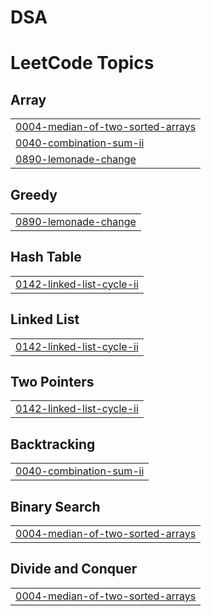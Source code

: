 # DSA
<!---LeetCode Topics Start-->
# LeetCode Topics
## Array
|  |
| ------- |
| [0004-median-of-two-sorted-arrays](https://github.com/DeekshithGL/DSA/tree/master/0004-median-of-two-sorted-arrays) |
| [0040-combination-sum-ii](https://github.com/DeekshithGL/DSA/tree/master/0040-combination-sum-ii) |
| [0890-lemonade-change](https://github.com/DeekshithGL/DSA/tree/master/0890-lemonade-change) |
## Greedy
|  |
| ------- |
| [0890-lemonade-change](https://github.com/DeekshithGL/DSA/tree/master/0890-lemonade-change) |
## Hash Table
|  |
| ------- |
| [0142-linked-list-cycle-ii](https://github.com/DeekshithGL/DSA/tree/master/0142-linked-list-cycle-ii) |
## Linked List
|  |
| ------- |
| [0142-linked-list-cycle-ii](https://github.com/DeekshithGL/DSA/tree/master/0142-linked-list-cycle-ii) |
## Two Pointers
|  |
| ------- |
| [0142-linked-list-cycle-ii](https://github.com/DeekshithGL/DSA/tree/master/0142-linked-list-cycle-ii) |
## Backtracking
|  |
| ------- |
| [0040-combination-sum-ii](https://github.com/DeekshithGL/DSA/tree/master/0040-combination-sum-ii) |
## Binary Search
|  |
| ------- |
| [0004-median-of-two-sorted-arrays](https://github.com/DeekshithGL/DSA/tree/master/0004-median-of-two-sorted-arrays) |
## Divide and Conquer
|  |
| ------- |
| [0004-median-of-two-sorted-arrays](https://github.com/DeekshithGL/DSA/tree/master/0004-median-of-two-sorted-arrays) |
<!---LeetCode Topics End-->